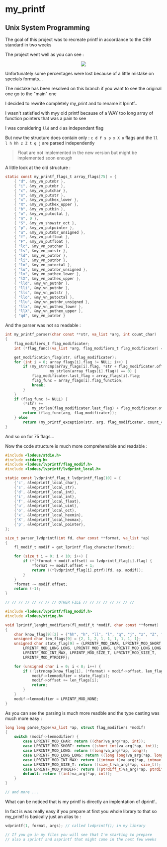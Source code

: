 # my_printf

## Unix System Programming

The goal of this project was to recreate printf in accordance to the C99 standard in two weeks

The project went well as you can see :

<center>
<img src="https://raw.githubusercontent.com/Heliferepo/my_printf/main/Capture.PNG?token=AO6YYCLWTAOUB25D2NBCTPC72ZFE2"> 
</center>

Unfortunately some percentages were lost because of a little mistake on specials formats...

The mistake has been resolved on this branch if you want to see the original one go to the "main" one

I decided to rewrite completely my_print and to rename it lprintf..

I wasn't satisfied with myy old printf because of a WAY too long array of function pointers that was a pain to see

I was considering `lld` and `d` as independant flag

But now the structure does contain only : `c d f s p x X o` flags and the `ll l h hh z Z t q j` are parsed independently

> Float are not implemented in the new version but might be implemented soon enough

A little look at the old structure :

```c
static const my_printf_flags_t array_flags[75] = {
    { "d", &my_vn_putnbr },
    { "i", &my_vn_putnbr },
    { "c", &my_vn_putchar },
    { "s", &my_vn_putstr },
    { "x", &my_vn_puthex_lower },
    { "X", &my_vn_puthex_upper },
    { "b", &my_vn_putbin },
    { "o", &my_vn_putoctal },
    { "n", 0 },
    { "S", &my_vn_showstr_oct },
    { "p", &my_vn_putpointer },
    { "u", &my_vn_putnbr_unsigned },
    { "f", &my_vn_putfloat },
    { "F", &my_vn_putfloat },
    { "lc", &my_vn_putchar },
    { "ls", &my_vn_putstr },
    { "ld", &my_vn_putnbr },
    { "li", &my_vn_putnbr },
    { "lo", &my_vn_putoctal },
    { "lu", &my_vn_putnbr_unsigned },
    { "lx", &my_vn_puthex_lower },
    { "lX", &my_vn_puthex_upper },
    { "lld", &my_vn_putnbr },
    { "lli", &my_vn_putnbr },
    { "lls", &my_vn_putstr },
    { "llo", &my_vn_putoctal },
    { "llu", &my_vn_putnbr_unsigned },
    { "llx", &my_vn_puthex_lower },
    { "llX", &my_vn_puthex_upper },
    { "qd", &my_vn_putnbr }
```
And the parser was not so readable : 
```c
int my_printf_parser(char const **str, va_list *arg, int count_char)
{
    flag_modifiers_t flag_modificater;
    int (*flag_func)(va_list *arg, flag_modifiers_t flag_modificater) = NULL;

    get_modification_flag(str, &flag_modificater);
    for (int i = 0; array_flags[i].flag != NULL; i++) {
        if (my_strncmp(array_flags[i].flag, *str + flag_modificater.offset,
                    my_strlen(array_flags[i].flag)) == 0) {
            flag_modificater.last_flag = array_flags[i].flag;
            flag_func = array_flags[i].flag_function;
            break;
        }
    }
    if (flag_func != NULL) {
        (*str) +=
            my_strlen(flag_modificater.last_flag) + flag_modificater.offset;
        return (flag_func(arg, flag_modificater));
    } else
        return (my_printf_exception(str, arg, flag_modificater, count_char));
}
```

And so on for 75 flags...

Now the code structure is much more comprehensible and readable : 
```c
#include <lodeus/stdio.h>
#include <stdarg.h>
#include <lodeus/lvprintf/flag_modif.h>
#include <lodeus/lvprintf/lvdprint_local.h>

static const lvdprintf_flag_t lvdprintf_flag[10] = {
    {'c', &lvdprintf_local_char},
    {'s', &lvdprintf_local_str},
    {'d', &lvdprintf_local_int},
    {'i', &lvdprintf_local_int},
    {'f', &lvdprintf_local_float},
    {'u', &lvdprintf_local_uint},
    {'o', &lvdprintf_local_oct},
    {'x', &lvdprintf_local_hexmin},
    {'X', &lvdprintf_local_hexmax},
    {'p', &lvdprintf_local_pointer},
};

size_t parser_lvdprintf(int fd, char const **format, va_list *ap)
{
    fl_modif_t modif = get_lprintf_flag_character(format);

    for (size_t i = 0; i < 10; i++) {
        if (*(*format + modif.offset) == lvdprintf_flag[i].flag) {
            *format += modif.offset + 1;
            return ((*lvdprintf_flag[i].ptrf)(fd, ap, modif));
        }
    }
    *format += modif.offset;
    return (-1);
}

// // // // // // // // OTHER FILE // // // // // // // //

#include <lodeus/lvprintf/flag_modif.h>
#include <lodeus/string.h>

void lprintf_lenght_modifiers(fl_modif_t *modif, char const **format)
{
    char know_flag[9][2] = {"hh", "h", "ll", "l", "q", "j", "z", "Z", "t"};
    unsigned char len_flags[9] = {2, 1, 2, 1, 1, 1, 1, 1, 1};
    unsigned char state_flag[9] = {LPRINTF_MOD_CHAR, LPRINTF_MOD_SHORT,
        LPRINTF_MOD_LONG_LONG, LPRINTF_MOD_LONG, LPRINTF_MOD_LONG_LONG,
        LPRINTF_MOD_INT_MAX, LPRINTF_MOD_SIZE_T, LPRINTF_MOD_SIZE_T,
        LPRINTF_MOD_PTRDIFF};

    for (unsigned char i = 0; i < 8; i++) {
        if (!lstrncmp(know_flag[i], (*format) + modif->offset, len_flags[i])) {
            modif->lenmodifier = state_flag[i];
            modif->offset += len_flags[i];
            return;
        }
    }
    modif->lenmodifier = LPRINTF_MOD_NONE;
}
```

As you can see the parsing is much more readble and the type casting was much more easy : 
```c
long long parse_type(va_list *ap, struct flag_modifiers *modif)
{
    switch (modif->lenmodifier) {
        case LPRINTF_MOD_CHAR: return ((char)va_arg(*ap, int));
        case LPRINTF_MOD_SHORT: return ((short int)va_arg(*ap, int));
        case LPRINTF_MOD_LONG: return ((long)va_arg(*ap, long));
        case LPRINTF_MOD_LONG_LONG: return ((long long)va_arg(*ap, long long));
        case LPRINTF_MOD_INT_MAX: return ((intmax_t)va_arg(*ap, intmax_t));
        case LPRINTF_MOD_SIZE_T: return ((size_t)va_arg(*ap, size_t));
        case LPRINTF_MOD_PTRDIFF: return ((ptrdiff_t)va_arg(*ap, ptrdiff_t));
        default: return ((int)va_arg(*ap, int));
    }
}

// and more ...
```

What can be noticed that is my printf is directly an implentation of dprintf..

In fact is was really easy if you prepare at first you whole library to that so my_printf is basically just an alias to : 
````c
vdprintf(1, format, args); // called lvdprintf(); in my library

// If you go in my files you will see that I'm starting to prepare 
// also a sprintf and asprintf that might come in the next few weeks
